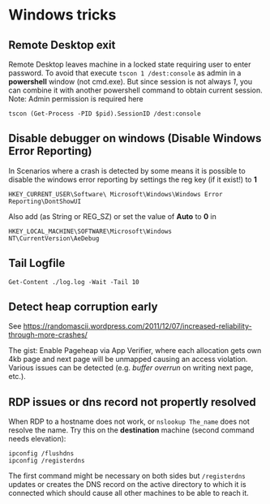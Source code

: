 Windows tricks
====================

Remote Desktop exit
-------------------

Remote Desktop leaves machine in a locked state requiring user to enter password. To avoid that execute
`tscon 1 /dest:console` as admin in a **powershell** window (not cmd.exe). 
But since session is not always *1*, you can combine it with another powershell command to obtain current session.
Note: Admin permission is required here
```
tscon (Get-Process -PID $pid).SessionID /dest:console
```

Disable debugger on windows (Disable Windows Error Reporting)
----------------------

In Scenarios where a crash is detected by some means it is possible to disable the windows error reporting by settings the reg key (if it exist!) to **1**

`HKEY_CURRENT_USER\Software\ Microsoft\Windows\Windows Error Reporting\DontShowUI`

Also add (as String or REG_SZ) or set the value of **Auto** to **0** in

`HKEY_LOCAL_MACHINE\SOFTWARE\Microsoft\Windows NT\CurrentVersion\AeDebug`

Tail Logfile
---------------------
`Get-Content ./log.log -Wait -Tail 10`

Detect heap corruption early
---------------------
See https://randomascii.wordpress.com/2011/12/07/increased-reliability-through-more-crashes/

The gist: Enable Pageheap via App Verifier, where each allocation gets own 4kb page and next page will be unmapped causing an access violation. Various issues can be detected (e.g. _buffer overrun_ on writing next page, etc.).


RDP issues or dns record not propertly resolved
------------------
When RDP to a hostname does not work, or `nslookup The_name` does not resolve the name. Try this on the **destination** machine (second command needs elevation):

```
ipconfig /flushdns
ipconfig /registerdns
```
The first command might be necessary on both sides but `/registerdns` updates or creates the DNS record on the active directory to which it is connected which should cause all other machines to be able to reach it.
